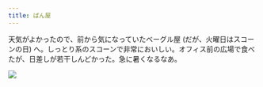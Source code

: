 ```yaml
---
title: ぱん屋
---
```


天気がよかったので、前から気になっていたベーグル屋 (だが、火曜日はスコーンの日) へ。しっとり系のスコーンで非常においしい。オフィス前の広場で食べたが、日差しが若干しんどかった。急に暑くなるなあ。

![](https://photos.old.apkas.net/medium/202404/20240416-122931.webp)
